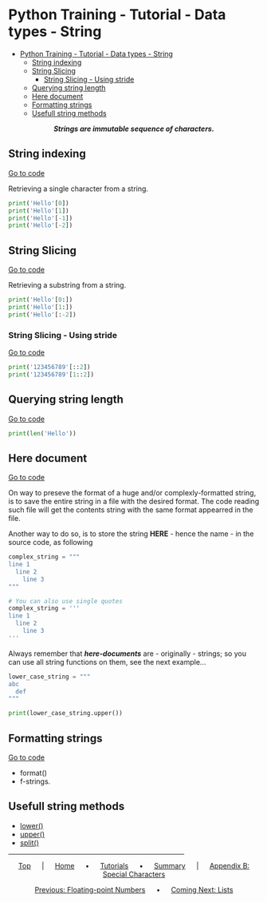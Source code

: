 # Python Training - Tutorial - Data types - String

- [Python Training - Tutorial - Data types - String](#python-training---tutorial---data-types---string)
  - [String indexing](#string-indexing)
  - [String Slicing](#string-slicing)
    - [String Slicing - Using stride](#string-slicing---using-stride)
  - [Querying string length](#querying-string-length)
  - [Here document](#here-document)
  - [Formatting strings](#formatting-strings)
  - [Usefull string methods](#usefull-string-methods)

<span style="text-align:center">

***Strings are immutable sequence of characters.***

</span>

## String indexing

[Go to code](../../tutorial/6-strings.py#L9)

Retrieving a single character from a string.

```python
print('Hello'[0])
print('Hello'[1])
print('Hello'[-1])
print('Hello'[-2])
```

## String Slicing

[Go to code](../../tutorial/6-strings.py#L16)

Retrieving a substring from a string.

```python
print('Hello'[0:])
print('Hello'[1:])
print('Hello'[:-2])
```

### String Slicing - Using stride

[Go to code](../../tutorial/6-strings.py#L19)

```python
print('123456789'[::2])
print('123456789'[1::2])
```

## Querying string length

[Go to code](../../tutorial/6-strings.py#L26)

```python
print(len('Hello'))
```

## Here document

[Go to code](../../tutorial/6-strings.py#L50)

On way to preseve the format of a huge and/or complexly-formatted string, is to save the entire string in a file with the desired format. The code reading such file will get the contents string with the same format appearred in the file.

Another way to do so, is to store the string **HERE** - hence the name - in the source code, as following

```python
complex_string = """
line 1
  line 2
    line 3
"""

# You can also use single quotes
complex_string = '''
line 1
  line 2
    line 3
'''
```

Always remember that ***here-documents*** are - originally - strings; so you can use all string functions on them, see the next example...

```python
lower_case_string = """
abc
  def
"""

print(lower_case_string.upper())
```

## Formatting strings

[Go to code](../../tutorial/6-strings.py#L44)

- format()
- f-strings.

## Usefull string methods

- [lower()](../../tutorial/6-strings.py#L32)
- [upper()](../../tutorial/6-strings.py#L33)
- [split()](../../tutorial/6-strings.py#L34)

<span style="text-align:center">

<hr style="width:70%">

[Top](#python-training---tutorial---data-types---string) &emsp; | &emsp; [Home](../README.md) &emsp; • &emsp; [Tutorials](index.md) &emsp; • &emsp; [Summary](../summary.md) &emsp; | &emsp; [Appendix B: Special Characters](appendix-b-special-characters.md)

[Previous: Floating-point Numbers](3.2-floats.md) &emsp; • &emsp; [Coming Next: Lists](3.4-lists.md)

</span>
